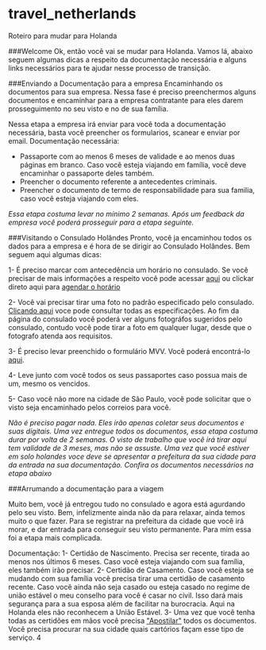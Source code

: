 # travel_netherlands
Roteiro para mudar para Holanda

###Welcome
Ok, então você vai se mudar para Holanda. Vamos lá, abaixo seguem algumas dicas a respeito da documentação necessária e alguns links necessários para te ajudar nesse processo de transição.

###Enviando a Documentação para a empresa
Encaminhando os documentos para sua empresa. Nessa fase é preciso preenchermos alguns documentos e encaminhar para a empresa contratante para eles darem prosseguimento no seu visto e no de sua família.

Nessa etapa a empresa irá enviar para você toda a documentação necessária, basta você preencher os formularios, scanear e enviar por email.
Documentação necessária:
* Passaporte com ao menos 6 meses de validade e ao menos duas páginas em branco. Caso você esteja viajando em família, você deve encaminhar o passaporte deles também.
* Preencher o documento referente a antecedentes criminais.
* Preencher o documento de termo de responsabilidade para sua familia, caso você esteja viajando com eles.

*Essa etapa costuma levar no mínimo 2 semanas. Após um feedback da empresa você poderá prosseguir para a etapa seguinte.*

###Visitando o Consulado Holândes
Pronto, você ja encaminhou todos os dados para a empresa e é hora de se dirigir ao Consulado Holândes. Bem seguem aqui algumas dicas:


1- É preciso marcar com antecedência um horário no consulado. Se você precisar de mais informações a respeito você pode acessar [aqui](http://saopaulo.nlconsulado.org/servicos/visto-passaporte-e-outros-servicos-consulares/agendar-um-horario.html) ou clickar direto aqui para [agendar o horário](https://www.vfsvisaonline.com/Netherlands-Global-Online-Appointment_Zone3/AppScheduling/AppWelcome.aspx?P=HWGBNAjqHwVt5/GJoRs9WQnVEJS5Y8fVWPrimCCwlDM=)

2- Você vai precisar tirar uma foto no padrão especificado pelo consulado. [Clicando aqui](http://saopaulo.nlconsulado.org/servicos/visto-passaporte-e-outros-servicos-consulares/exigencias-para-foto-de-passaporte.html) voce pode consultar todas as especificações. Ao fim da página do consulado você poderá ver alguns fotográfos sugeridos pelo consulado, contudo você pode tirar a foto em qualquer lugar, desde que o fotografo atenda aos requisitos.

3- É preciso levar preenchido o formulário MVV. Você poderá encontrá-lo [aqui](https://www.government.nl/documents/forms/2015/07/30/mvv-issue-form).

4- Leve junto com você todos os seus passaportes caso possua mais de um, mesmo os vencidos.

5- Caso você não more na cidade de São Paulo, você pode solicitar que o visto seja encaminhado pelos correios para você.

*Não é preciso pagar nada. Eles irão apenas coletar seus documentos e suas digitais. Uma vez entregue todos os documentos, essa etapa costuma durar por volta de 2 semanas. O visto de trabalho que você irá tirar aqui tem validade de 3 meses, mas não se assuste. Uma vez que você estiver em solo holandes voce deve se apresentar a prefeitura da sua cidade para da entrada na sua documentação. Confira os documentos necessários na etapa abaixo*


###Arrumando a documentação para a viagem

Muito bem, você já entregou tudo no consulado e agora está agurdando pelo seu visto. Bem, infelizmente ainda não da para relaxar, ainda temos muito o que fazer. Para se registrar na prefeitura da cidade que você irá morar, e dar entrada para conseguir seu visto permanente. Para mim essa foi a etapa mais complicada.

Documentação:
1- Certidão de Nascimento. Precisa ser recente, tirada ao menos nos últimos 6 meses. Caso você esteja viajando com sua família, eles também irão precisar.
2- Certidão de Casamento. Caso você esteja se mudando com sua família você precisa tirar uma certidão de casamento recente. Caso você ainda não seja casado ou esteja casado no regime de união estável o meu conselho para você é casar no cívil. Isso dará mais segurança para a sua esposa além de facilitar na burocracia. Aqui na Holanda eles não reconhecem a União Estável.
3- Uma vez que você tenha todas as certidões em mãos você precisa ["Apostilar"](http://www.cnj.jus.br/poder-judiciario/relacoes-internacionais/convencao-da-apostila-da-haia) todos os documentos. Você precisa procurar na sua cidade quais cartórios façam esse tipo de serviço.
4
